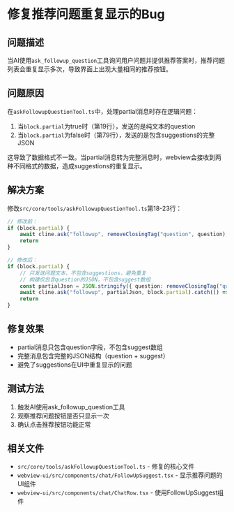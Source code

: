 # 修复推荐问题重复显示的Bug

## 问题描述
当AI使用`ask_followup_question`工具询问用户问题并提供推荐答案时，推荐问题列表会重复显示多次，导致界面上出现大量相同的推荐按钮。

## 问题原因
在`askFollowupQuestionTool.ts`中，处理partial消息时存在逻辑问题：

1. 当`block.partial`为true时（第19行），发送的是纯文本的question
2. 当`block.partial`为false时（第79行），发送的是包含suggestions的完整JSON

这导致了数据格式不一致。当partial消息转为完整消息时，webview会接收到两种不同格式的数据，造成suggestions的重复显示。

## 解决方案
修改`src/core/tools/askFollowupQuestionTool.ts`第18-23行：

```typescript
// 修改前：
if (block.partial) {
    await cline.ask("followup", removeClosingTag("question", question), block.partial).catch(() => {})
    return
}

// 修改后：
if (block.partial) {
    // 只发送问题文本，不包含suggestions，避免重复
    // 构建仅包含question的JSON，不包含suggest数组
    const partialJson = JSON.stringify({ question: removeClosingTag("question", question) })
    await cline.ask("followup", partialJson, block.partial).catch(() => {})
    return
}
```

## 修复效果
- partial消息只包含question字段，不包含suggest数组
- 完整消息包含完整的JSON结构（question + suggest）
- 避免了suggestions在UI中重复显示的问题

## 测试方法
1. 触发AI使用ask_followup_question工具
2. 观察推荐问题按钮是否只显示一次
3. 确认点击推荐按钮功能正常

## 相关文件
- `src/core/tools/askFollowupQuestionTool.ts` - 修复的核心文件
- `webview-ui/src/components/chat/FollowUpSuggest.tsx` - 显示推荐问题的UI组件
- `webview-ui/src/components/chat/ChatRow.tsx` - 使用FollowUpSuggest组件